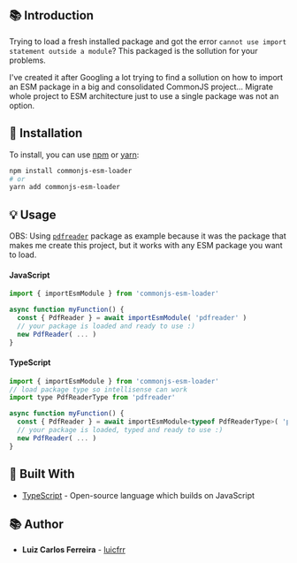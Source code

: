 ## 📚 Introduction

Trying to load a fresh installed package and got the error `cannot use import statement outside a module`? This packaged is the sollution for your problems.

I've created it after Googling a lot trying to find a sollution on how to import an ESM package in a big and consolidated CommonJS project... Migrate whole project to ESM architecture just to use a single package was not an option.

## 🧰 Installation

To install, you can use [npm](https://npmjs.org/) or [yarn](https://yarnpkg.com):

```sh
npm install commonjs-esm-loader
# or
yarn add commonjs-esm-loader
```

## 💡 Usage

OBS: Using [`pdfreader`](https://www.npmjs.com/package/pdfreader) package as example because it was the package that makes me create this project, but it works with any ESM package you want to load.

#### JavaScript
```javascript
import { importEsmModule } from 'commonjs-esm-loader'

async function myFunction() {
  const { PdfReader } = await importEsmModule( 'pdfreader' )
  // your package is loaded and ready to use :)
  new PdfReader( ... )
}
```

#### TypeScript
```javascript
import { importEsmModule } from 'commonjs-esm-loader'
// load package type so intellisense can work
import type PdfReaderType from 'pdfreader'

async function myFunction() {
  const { PdfReader } = await importEsmModule<typeof PdfReaderType>( 'pdfreader' )
  // your package is loaded, typed and ready to use :)
  new PdfReader( ... )
}
```

## 👷 Built With

- [TypeScript](https://www.typescriptlang.org/) - Open-source language which builds on JavaScript

## 📚 Author

- **Luiz Carlos Ferreira** - [luicfrr](https://github.com/luicfrr)
